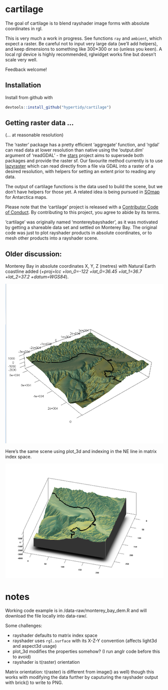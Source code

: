 
<!-- README.md is generated from README.Rmd. Please edit that file -->

# cartilage

The goal of cartilage is to blend rayshader image forms with absolute
coordinates in rgl.

This is very much a work in progress. See functions `ray` and `ambient`,
which expect a raster. Be careful not to input very large data (we’ll
add helpers), and keep dimensions to something like 300\*300 or so
(unless you keen). A local rgl device is highly recommended, rglwidget
works fine but doesn’t scale very well.

Feedback welcome\!

## Installation

Install from github with

``` r
devtools::install_github("hypertidy/cartilage")
```

## Getting raster data …

(… at reasonable resolution)

The ‘raster’ package has a pretty efficient ‘aggregate’ function, and
‘rgdal’ can read data at lower resolution than native using the
‘output.dim’ argument of ‘readGDAL’ - the
[stars](https://github.com/r-spatial/stars.git) project aims to
supersede both packages and provide the raster sf. Our favourite method
currently is to use
[lazyraster](https://github.com/hypertidy/lazyraster.git) which can read
directly from a file via GDAL into a raster of a desired resolution,
with helpers for setting an extent prior to reading any data.

The output of cartilage functions is the data used to build the scene,
but we don’t have helpers for those yet. A related idea is being pursued
in [SOmap](https://github.com/Maschette/SOmap.git) for Antarctica maps.

Please note that the ‘cartilage’ project is released with a [Contributor
Code of Conduct](CODE_OF_CONDUCT.md). By contributing to this project,
you agree to abide by its terms.

‘cartilage’ was originally named ‘montereybayshader’, as it was
motivated by getting a shareable data set and settled on Monterey Bay.
The original code was just to plot rayshader products in absolute
coordinates, or to mesh other products into a rayshader scene.

## Older discussion:

Monterey Bay in absolute coordinates X, Y, Z (metres) with Natural Earth
coastline added (*+proj=lcc +lon\_0=-122 +lat\_0=36.45 +lat\_1=36.7
+lat\_2=37.2 +datum=WGS84*).

![Monterey](data-raw/montereybay_abscoords_LCC.png)

Here’s the same scene using plot\_3d and indexing in the NE line in
matrix index space.

![Monterey](data-raw/montereybay_relative_coords.png)

# notes

Working code example is in /data-raw/monterey\_bay\_dem.R and will
download the file locally into data-raw/.

Some challenges:

  - rayshader defaults to matrix index space
  - rayshader uses `rgl.surface` with its X-Z-Y convention (affects
    light3d and aspect3d usage)
  - plot\_3d modifies the properties somehow? (I run anglr code before
    this to avoid)
  - rayshader is t(raster) orientation

Matrix orientation: t(raster) is different from image() as well) though
this works with modifying the data further by caputuring the rayshader
output with brick() to write to PNG.
